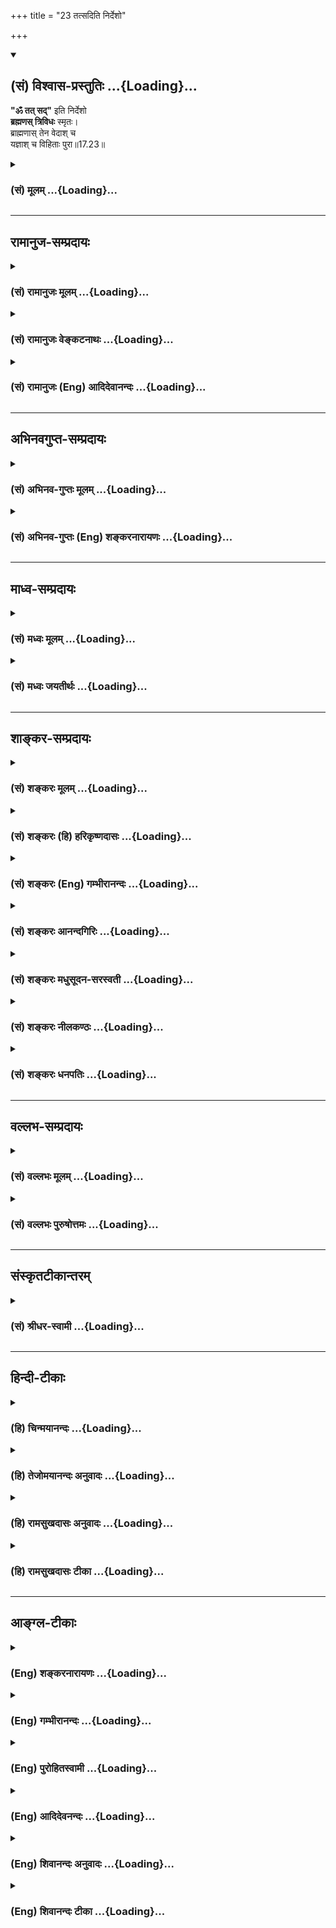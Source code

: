 +++
title = "23 तत्सदिति निर्देशो"

+++
<div class="js_include" newlevelforh1="2" title="(सं) विश्वास-प्रस्तुतिः" unfilled url="/purANam_vaiShNavam/mahAbhAratam/06-bhIShma-parva/03-bhagavad-gItA-parva/saMskRtam/vishvAsa-prastutiH/17_shraddhA-traya-vibhA/23_tatsaditi_nirdesh.md">
<details open><summary><h2>(सं) विश्वास-प्रस्तुतिः ...{Loading}...</h2></summary>

**"ॐ तत् सद्"** इति निर्देशो  
**ब्रह्मणस् त्रिविधः** स्मृतः।  
ब्राह्मणास् तेन वेदाश् च  
यज्ञाश् च विहिताः पुरा॥17.23॥
</details>
</div>
<div class="js_include collapsed" newlevelforh1="3" title="(सं) मूलम्" unfilled url="/purANam_vaiShNavam/mahAbhAratam/06-bhIShma-parva/03-bhagavad-gItA-parva/saMskRtam/mUlam/17_shraddhA-traya-vibhA/23_tatsaditi_nirdesh.md">
<details><summary><h3>(सं) मूलम् ...{Loading}...</h3></summary>

ॐ तत्सदिति निर्देशो ब्रह्मणस्त्रिविधः स्मृतः।  
ब्राह्मणास्तेन वेदाश्च यज्ञाश्च विहिताः पुरा।।17.23।।
</details>
</div>


_________________
## रामानुज-सम्प्रदायः
<div class="js_include collapsed" newlevelforh1="3" title="(सं) रामानुजः मूलम्" unfilled url="/purANam_vaiShNavam/mahAbhAratam/06-bhIShma-parva/03-bhagavad-gItA-parva/saMskRtam/rAmAnujaH/mUlam/17_shraddhA-traya-vibhA/23_tatsaditi_nirdesh.md">
<details><summary><h3>(सं) रामानुजः मूलम् ...{Loading}...</h3></summary>

।।17.23।। **तत् सत् इति त्रिविधः** अयं **निर्देशः** शब्दः **ब्रह्मणः
स्मृतः;** ब्रह्मणः अन्वयी भवति। ब्रह्म च वेदः वेदशब्देन वैदिकं कर्म
उच्यते वैदिकं यज्ञादिकम् यज्ञादिकं कर्म तत् सद् इति शब्दान्वितं भवति। ओम्
इति शब्दस्य अन्वयो वैदिककर्माङ्गत्वेन प्रयोगादौ प्रयुज्यमानतयातत् सत्
इति शब्दयोः अन्वयः पूज्यत्वाय वाचकतया।**तेन** त्रिविधेन शब्देन अन्विता
**ब्राह्मणा** वेदान्वयिनः त्रैवर्णिकाः **वेदाः च यज्ञाः च पुरा विहिताः
पुरा मया** एव निर्मिता इत्यर्थः। त्रयाणाम् तत् सत् इति शब्दानाम्
अन्वयप्रकारो वर्ण्यते। प्रथमम्ओम् इति शब्दस्य अन्वयप्रकारम् आह --

</details>
</div>
<div class="js_include collapsed" newlevelforh1="3" title="(सं) रामानुजः वेङ्कटनाथः" unfilled url="/purANam_vaiShNavam/mahAbhAratam/06-bhIShma-parva/03-bhagavad-gItA-parva/saMskRtam/rAmAnujaH/venkaTanAthaH/17_shraddhA-traya-vibhA/23_tatsaditi_nirdesh.md">
<details><summary><h3>(सं) रामानुजः वेङ्कटनाथः ...{Loading}...</h3></summary>

  
  
।।17.23।। उक्तत्रैविध्यवदुपर्यपि त्रैविध्यान्तरोक्तिरिति शङ्काव्युदासाय
उक्तसमस्तलक्षणपरतयोत्तरमवतारयति -- एवमित्यादिना।
त्रैविध्यविधिरनपेक्षितः; लक्ष्येषूद्दिष्टेषु लक्षणविधिस्त्वपेक्षित
इत्यभिप्रायेणब्रह्मणः स्मृतः इत्यन्वयो दर्शितः। वक्ष्यमाणप्रकारेण
त्रिष्वति निर्देशेषु कर्मत्वेनान्वयायोगात् -- ब्रह्मणोऽन्वयी भवतीति
सम्बन्धसामान्यार्थतोक्तिः। ननुओं तत्सत् इति वैदिकस्य
यज्ञादेर्लक्षणमुच्यत इत्युक्तमयुक्तं; ब्रह्मशब्दस्य
तद्वाचकत्वाभावान्मुख्यार्थबाधाभावाच्च। त्रयाणां च
साक्षात्परब्रह्मनामत्वं श्रुतिसिद्धं तत्ते पदं सङ्ग्रहेण ब्रवीमि
ओमित्येतत् \[कठो.1।2।15\] इति वा एतस्य महतो भूतस्य नाम भवति; योऽस्यैतदेव
नाम वेद ब्रह्म भवतीति सन्मूलाः सोम्येमाः सर्वाः प्रजाः सदायतनाः
सत्प्रतिष्ठाः \[छां.उ.6।8।6\] इत्यादिषु। अतः
शास्त्रप्रधानप्रतिपाद्यपरब्रह्मनिर्देशप्रकारोऽयमुपासकसंव्यवहारार्थमुपदिश्यत
इति युक्तम्। द्विगुणमपि हि कर्म,ब्रह्मणोऽभिधानत्रयप्रयोगेण सगुणं
सम्पादितं भवति। कर्मणि कर्मान्तरेण लौकिकवाचा निद्राप्रमादादिभिश्च
व्यवाये सन्तः सर्वत्रओं तत्सत् इत्युदाहरेयुः। अतएव चाध्यायाद्यन्तेषु
सर्वेष्वयमेव त्रिविधो निर्देशः पठ्यत इति शङ्कायां -- कर्मणि
ब्रह्मशब्दमवतारयितुं तत्प्रतिपादके प्रयोगस्तावत्सिद्ध
इत्यभिप्रायेणाऽऽहब्रह्म च वेद इति। वेदाभिधानस्य
पूर्वापरवशात्तदर्थपरतामभिप्रेत्याऽहवेदशब्देनेति। वेदनिरूढप्रयोगेण
शब्देनेत्यर्थः। ब्रह्मशब्देन इति केषाञ्चित्पाठः।  
  
अयमभिप्रायः -- यद्यपिओं तत्सत् इति शब्दानां साक्षात्परब्रह्मनामत्वं
प्रसिद्धं; तथाप्यत्र तद्विवक्षा न युक्ता अध्याये तत्प्रश्नाद्यभावात्;
अनन्तरं चब्राह्मणास्तेन इत्यादिनाऽनन्वयप्रसङ्गाच्च अतो वेदेनोपलक्षणेन
वैदिकस्यैवायं त्रिधा निर्देशः -- इति। एतदेव विवृणोति -- वैदिकमिति।
त्रयाणामन्वयप्रकारेऽवान्तरभेदं वक्ष्यमाणमुपक्षिपतिओमिति।
करणाद्यर्थासम्भवादुपलक्षणतृतीयार्थमाह -- तेन त्रिविधेन शब्देनान्विता
इति। ब्राह्मणशब्दोऽत्र ब्रह्मशब्दविवक्षितवेदान्वयात्
त्रैवर्णिकविषयः। ब्रह्मवादिनाम्  
  

</details>
</div>
<div class="js_include collapsed" newlevelforh1="3" title="(सं) रामानुजः (Eng) आदिदेवानन्दः" unfilled url="/purANam_vaiShNavam/mahAbhAratam/06-bhIShma-parva/03-bhagavad-gItA-parva/saMskRtam/rAmAnujaH/english/AdidevAnandaH/17_shraddhA-traya-vibhA/23_tatsaditi_nirdesh.md">
<details><summary><h3>(सं) रामानुजः (Eng) आदिदेवानन्दः ...{Loading}...</h3></summary>

17.23 Here Brahman means the Veda. It is the secondary meaning of the expression, especially of the ritualistic portion of the Veda. The three-fold expression Om Tat Sat is connected with the Brahman or the Veda. Sacrifices and similar rituals are prescribed in the Vedas. These expressions Om Tat Sat are used in these Vedic rites. The connection of Om is that it should be invariably used at the commencement of the recitation of Vedic hymns. The syllable Tat and Sat indicate that these rituals are worthy of honour. The Brahmanas are those who are to preserve Vedic study as also the Vedas and the sacrificial rites ordained in them. All these were created by Me in the past. Sri Krsna elaborates in the next verses the nature of the connection of these syllables with the Vedic rituals, beginning first with Om.

</details>
</div>


_________________
## अभिनवगुप्त-सम्प्रदायः
<div class="js_include collapsed" newlevelforh1="3" title="(सं) अभिनव-गुप्तः मूलम्" unfilled url="/purANam_vaiShNavam/mahAbhAratam/06-bhIShma-parva/03-bhagavad-gItA-parva/saMskRtam/abhinava-guptaH/mUlam/17_shraddhA-traya-vibhA/23_tatsaditi_nirdesh.md">
<details><summary><h3>(सं) अभिनव-गुप्तः मूलम् ...{Loading}...</h3></summary>

।।17.23 -- 17.27।। इदानीं ये गुणत्रितयसंकटोत्तीर्णधियः ते क्रियां
कथमाचरन्ति इति तादृक़्प्रकार उच्यते -- ओमित्यादि अभिधीयते इत्यन्तम्। ओं
तत् सत् इत्येभिस्त्रिभिः शब्दैर्ब्रह्मणो निर्देशः; संमुखीकरणम्। तत्र ओम्
इत्यनेन शास्त्रार्थोऽयमादेहसंबन्धमूरीकार्य इति सूच्यते। तत् इति
सर्वनामपदेन सामान्यमात्राभिधायिना विशेषपरामर्शमात्रासमर्थेन फलानभिसंधानं
ब्रह्मण्युच्यते अभिसंधानस्य विशेषपरिग्रहमन्तरेण अभावात्
सकलविशेषानुग्राहित्वेऽपि सकलफलसंधाने सर्वकर्तृतायामपि
विशिष्टफलायोगात्। सत् इत्यमुया श्रुत्या प्रशंसा अभिधीयते। क्रियमाणमपि इदं
यज्ञादिकं दुष्टम् इति बुद्ध्या क्रियमाणं तामसतामेति। विशिष्टफलाभिसंधानेन
च क्रियमाणं न च सत्; बन्धाधायकमेवेति। तस्मात् कर्तव्यमिदम् इति मन्वानाः
\[ फलविशेषमनभिसंदधानाः \] यज्ञादि कुर्वाणा अपि न बध्यन्ते।
अनेनैवाभिप्रायेण आदिपर्वण्युक्तम् -- तपो न कल्कोऽध्ययनं न कल्कः  
  
स्वाभाविको वेदविधिर्न कल्कः।  
  
प्रसह्य वित्ताहरणं न कल्क  
  
स्तान्येव भावोपहतानि कल्कः।।  
  
+++(M; Adi; Ch; 1; verse 210 )+++ इति। कल्कः; बन्धकः। स्वाभाविक इति --
ब्राह्मणेन निष्कारणं षडङ्गं +++(omits षडङ्गम् )+++ वेदादि अध्येतव्यम् इति।
प्रसह्य; शास्त्रलोकप्रसिद्धोचितया चेष्टया। भावेन; सत्त्वादिगुणत्रययोगिना
चित्तेन उपहतान्येतान्येव,+++(;N;K उपहतान्येव )+++ बन्धकानि; नान्यथा इति
तात्पर्यम्। अतो यज्ञादि यावच्छरीरभावितया कार्यमेव। तदर्थे \[ च \] हितं (
N;K विहितम् ) कर्म अर्जनादि। यदि वा ओम् इत्यनेन समुपशान्तसमस्तप्रपञ्चम्
तत् इत्यनेनोद्भिद्यमानविश्वतरङ्गपरामर्शमात्रात्मकेच्छास्वातन्त्र्य --
स्वभावम् सत् इत्यनेन इच्छास्वातन्त्र्यभरविजृम्भमाणभेदकम्; पूर्णत्वेऽपि
तावच्चित्रस्वभावतया भवनमिति प्रतिपाद्यते। तथाचोक्तम्,सद्भावे साधुभावे च
इति। तेन परमं प्रशान्तं +++(S परमप्रशान्तरूपं )+++ रूपं पुरस्कृत्य
दित्सायियक्षातितप्सात्मकेच्छातरङ्गसंगतं च मध्येकृत्य
दानयज्ञतपःक्रियाकारककलापपरिपूर्णं यच्चरमं वपुः इदमुल्लसितम्; एतत् खलु
समं त्रितयमनर्गलस्य स्वाभाविकं रूपम् इति कस्य किं कथं कुतः क्व +++(N omits
क्व )+++ केन फलं स्यादिति।

</details>
</div>
<div class="js_include collapsed" newlevelforh1="3" title="(सं) अभिनव-गुप्तः (Eng) शङ्करनारायणः" unfilled url="/purANam_vaiShNavam/mahAbhAratam/06-bhIShma-parva/03-bhagavad-gItA-parva/saMskRtam/abhinava-guptaH/english/shankaranArAyaNaH/17_shraddhA-traya-vibhA/23_tatsaditi_nirdesh.md">
<details><summary><h3>(सं) अभिनव-गुप्तः (Eng) शङ्करनारायणः ...{Loading}...</h3></summary>

17.23 See Comment under 17.27

</details>
</div>


_________________
## माध्व-सम्प्रदायः
<div class="js_include collapsed" newlevelforh1="3" title="(सं) मध्वः मूलम्" unfilled url="/purANam_vaiShNavam/mahAbhAratam/06-bhIShma-parva/03-bhagavad-gItA-parva/saMskRtam/madhvaH/mUlam/17_shraddhA-traya-vibhA/23_tatsaditi_nirdesh.md">
<details><summary><h3>(सं) मध्वः मूलम् ...{Loading}...</h3></summary>

।।17.23।। पुनश्च कर्मादीतिकर्तव्यताविधानार्थमर्थवादमाह -- तत्सदित्यादिना।
परस्य ब्रह्मणो ह्येतानि नामानि। ओतं जगद्यत्र स्वयं च पूर्णो
वेदोक्तरूपोऽनुपचारतश्च। सर्वैः शुभैश्चाभियुतो न चान्यैः तत्सदित्येनमतो
वदन्ति इति हि ऋग्वेदखिलेषु। द्वितीयपादस्तच्छब्दार्थः। सदेव सोम्येदमग्र
आसीत् \[छां.उ.6।2।1\] इति च। मिति ब्रह्म \[तैति.1।8।1ना.प.8।2\] इति च।
तेन ब्रह्मणा आत्मपूजार्थं वेदविधिर्व्यञ्जनम्। मा तूक्ता पुरस्तात्।

</details>
</div>
<div class="js_include collapsed" newlevelforh1="3" title="(सं) मध्वः जयतीर्थः" unfilled url="/purANam_vaiShNavam/mahAbhAratam/06-bhIShma-parva/03-bhagavad-gItA-parva/saMskRtam/madhvaH/jayatIrthaH/17_shraddhA-traya-vibhA/23_tatsaditi_nirdesh.md">
<details><summary><h3>(सं) मध्वः जयतीर्थः ...{Loading}...</h3></summary>

।।17.23।। ओमित्यादिकं तु प्रकृतासङ्गतं कथमुच्यते इत्यत आह --
**पुनश्चे**ति। कर्मेति यज्ञ उच्यते; आदिपदेन तपोदाने। इतिकर्तव्यता
इत्थम्भावः। विधानार्थं प्रतिपादनार्थम्।
अफलाकाङ्क्षिभिरित्यादिनोक्तत्वात्पुनश्चेत्युक्तम्। यज्ञतपोदानानां
सात्त्विकत्वादिहेतवोऽसाधारणा धर्माः प्रागुक्ताः; साधारणांस्तु वक्तुं
पुराकल्पादिरूपमर्थवादमाहेत्यर्थः। ब्रह्मशब्दस्य हिरण्यगर्भाद्यर्थतां
निर्देशशब्दस्य च भावार्थतां वारयितुं व्याख्याति -- **परस्ये**ति।
निर्दिश्यतेऽनेनेति निर्देशो नाम। कुत एतत् इत्यतो हीत्युक्तम्।
भावार्थत्वेओम् तत्सत् इत्येतैः
सामानाधिकरण्यानुपपत्तेर्नामार्थत्वमेवाङ्गीकार्यम्। ओमादिकं च
परब्रह्मनामत्वेन प्रसिद्धमित्यर्थः। तामेव प्रसिद्धिं दर्शयति --
**ओतमि**ति। ओतं प्रविष्टम्। आश्रितं यत्र परमेश्वरे यः स्वयं च जगत्योतः
प्रविष्टः पूर्णः अनुपचारतो मुख्यया वृत्त्या। अत्र ओतं जगद्यत्र इत्यादिना
ओंशब्दस्य निमित्तद्वयेन भगवति वृत्तिर्दर्शिता। अवतेष्टिलोपश्च \[वार्ति.
\] इति वचनात्। सर्वैरित्यनेन सच्छब्दस्य। साधुभावे च \[17।26\] इति
वक्ष्यमाणत्वात्। तच्छब्दस्य तु न केनापि। अतःओं तत्सत्
इत्येतमित्ययुक्तमित्यत आह -- **द्वितीये**ति। वेदोक्तेति
द्वितीयपादस्तच्छब्दार्थव्याख्यानपरः। तदिति हि नित्यपरोक्षत्वमुच्यते। न
चेश्वरस्वरूपमनुमातुं शक्यम् अतो वेदैकवेद्यत्वात्तत् इत्युच्यत इति भावः।
सदोंशब्दयोः परब्रह्मनामत्वे श्रुत्यन्तरं चाऽऽह -- **सदेवे**ति। तेनेति
निर्देशपरामर्श इति कश्चित्; तदसदिति भावेनाऽऽह -- **तेने**ति। कुत एतत्
निर्देशस्य ब्राह्मणादिविधानायोगात्। निर्देशस्तुत्यर्थमिदमुच्यत इति चेत्;
न भूतोक्तिसम्भवेन तदयोगात्। ब्रह्मणोऽपि ब्राह्मणादिविधानानुपपत्तिः।
प्रयोजनाभावादित्यत आह -- **आत्मे**ति। आत्मपूजया प्राणिनां सुखार्थं
ब्राह्मणादयो विहिता इति सम्बन्धः। ब्राह्मणादिवद्वेदानामपि विधानं
निर्माणमेवेति प्रतीतिनिरासार्थमाह -- **वेदे**ति। व्यञ्जनमेव विधानं; न
निर्माणमित्यर्थः। सकृच्छ्रुतस्य विहितशब्दस्य द्विधाऽर्थकल्पनं कुतः इति
चेत्; वेदापौरुषेयत्वस्य प्रमितत्वात्। किं तत्प्रमाणं इत्यत आह -- **मा
त्वि**ति। परमेश्वरस्य वेदव्यञ्जनं नाध्यापकवत्। किन्तु
स्वातन्त्र्यमप्यस्तीति ज्ञापयितुं विधिग्रहणं कृतम्। वेदो हि
विध्यात्माऽस्ति विधिः प्रेरणं; नियोग इति चानर्थान्तरम्। न च
नियोक्तारमन्तरेण नियोगः सम्भवति। न च शब्दादीनां नियोक्तृत्वं सम्भवति;
लोकविरोधात्। न चोच्चारक एव नियोक्ता मामुपासीतेत्यादावव्यवस्थापातात्।
तस्मात्स्वतन्त्रेण वक्त्रा भाव्यम्। न चैवं पौरुषेयत्वापत्तिः;
अनादिसिद्धेनैव शब्दार्थसम्बन्धेन तस्य नियोक्तृत्वाभ्युपगमादिति।

</details>
</div>


_________________
## शाङ्कर-सम्प्रदायः
<div class="js_include collapsed" newlevelforh1="3" title="(सं) शङ्करः मूलम्" unfilled url="/purANam_vaiShNavam/mahAbhAratam/06-bhIShma-parva/03-bhagavad-gItA-parva/saMskRtam/shankaraH/mUlam/17_shraddhA-traya-vibhA/23_tatsaditi_nirdesh.md">
<details><summary><h3>(सं) शङ्करः मूलम् ...{Loading}...</h3></summary>

।।17.23।। --, **तत् सत् इति** एवं **निर्देशः;** निर्दिश्यते अनेनेति
निर्देशः; **त्रिविधो** नामनिर्देशः **ब्रह्मणः स्मृतः** चिन्तितः
वेदान्तेषु ब्रह्मविद्भिः। **ब्राह्मणाः तेन** निर्देशेन त्रिविधेन
**वेदा**श्च **यज्ञाश्च विहिताः** निर्मिताः **पुरा** पूर्वम् इति
निर्देशस्तुत्यर्थम् उच्यते।।

</details>
</div>
<div class="js_include collapsed" newlevelforh1="3" title="(सं) शङ्करः (हि) हरिकृष्णदासः" unfilled url="/purANam_vaiShNavam/mahAbhAratam/06-bhIShma-parva/03-bhagavad-gItA-parva/saMskRtam/shankaraH/hindI/harikRShNadAsaH/17_shraddhA-traya-vibhA/23_tatsaditi_nirdesh.md">
<details><summary><h3>(सं) शङ्करः (हि) हरिकृष्णदासः ...{Loading}...</h3></summary>

।।17.23।। यज्ञ; दान और तप आदिको सद्गुणसम्पन्न बनानेके लिये यह उपदेश दिया
जाता है --, ओम् तत् सत् -- यह तीन प्रकारका ब्रह्मका निर्देश है। जिससे
कोई वस्तु बतलायी जाय उसका नाम निर्देश है; अतः यह ब्रह्मका तीन प्रकारका
नाम है; ऐसा वेदान्तमें ब्रह्मज्ञानियोंद्वारा माना गया है। पूर्वकालमें इस
तीन प्रकारके नामसे ही ब्राह्मण; वेद और यज्ञये सब रचे गये हैं। यह
ब्रह्मके नामकी स्तुति करनेके लिये कहा जाता है।

</details>
</div>
<div class="js_include collapsed" newlevelforh1="3" title="(सं) शङ्करः (Eng) गम्भीरानन्दः" unfilled url="/purANam_vaiShNavam/mahAbhAratam/06-bhIShma-parva/03-bhagavad-gItA-parva/saMskRtam/shankaraH/english/gambhIrAnandaH/17_shraddhA-traya-vibhA/23_tatsaditi_nirdesh.md">
<details><summary><h3>(सं) शङ्करः (Eng) गम्भीरानन्दः ...{Loading}...</h3></summary>

17.23 Om, tat, sat-iti, this; is smrtah, considered, regarded, in the
Vedanta, by the knowers of Brahman; to be the trividhah, threefold;
nirdesah, designation, mention by name-nirdesa is that by which a thing
is specified; brahmanah, of Brahman. The Brahmanas and the Vedas and the
sacrifices were vihitah, ordainded, \[When some defect arises in
sacrifice etc., then this is corrected by uttering one of these
words-Om, tat, sat.\] created; tena, by that threefold designation;
pura, in the days of yore \[In the beginning of creation by
Prajapati.\]-this is said by way of eulogizing the designation.

</details>
</div>
<div class="js_include collapsed" newlevelforh1="3" title="(सं) शङ्करः आनन्दगिरिः" unfilled url="/purANam_vaiShNavam/mahAbhAratam/06-bhIShma-parva/03-bhagavad-gItA-parva/saMskRtam/shankaraH/AnandagiriH/17_shraddhA-traya-vibhA/23_tatsaditi_nirdesh.md">
<details><summary><h3>(सं) शङ्करः आनन्दगिरिः ...{Loading}...</h3></summary>

।।17.23।। विहितानां कर्मणां प्रमादयुक्ते वैगुण्ये कथं परिहारः
स्यादित्याशङ्क्याह -- **यज्ञेति।**मिति ब्रह्म इत्यादिश्रुतेः ओमिति
तावद्ब्रह्मणो नामनिर्देशः;तत्त्वमसि इति श्रुतेःतदित्यपि ब्रह्मणो
नामनिर्देशः;सदेव सोम्येदम् इति श्रुतेः सदित्यपि तस्य नामेति मत्वाह --
**ओमिति।** कथं निर्देशेन तेषां विधानमित्याशङ्क्याह -- **निर्दिश्यत
इति।** यज्ञादीनां वैगुण्यप्रतीतिकाले यथोक्तनाम्नामन्यतमोच्चारणादवैगुण्यं
सिध्यतीति भावः। कर्मसाद्गुण्यकारणं त्रिविधं नाम स्तौति -- **ब्राह्मणा
इति।** पूर्वं सर्गादौ निर्माणं च प्रजापतिकर्तृकम्।

</details>
</div>
<div class="js_include collapsed" newlevelforh1="3" title="(सं) शङ्करः मधुसूदन-सरस्वती" unfilled url="/purANam_vaiShNavam/mahAbhAratam/06-bhIShma-parva/03-bhagavad-gItA-parva/saMskRtam/shankaraH/madhusUdana-sarasvatI/17_shraddhA-traya-vibhA/23_tatsaditi_nirdesh.md">
<details><summary><h3>(सं) शङ्करः मधुसूदन-सरस्वती ...{Loading}...</h3></summary>

।।17.23।। तदेवमाहारयज्ञतपोदानानां त्रैविध्यकथनेन सात्त्विकानि
तान्यादेयानि राजसतामसानि तु परिहर्तव्यानीत्युक्तं तत्राहारस्य
दृष्टार्थत्वेन नास्त्यङ्गवैगुण्येन पुण्येन फलाभावशङ्का यज्ञतपोदानानां
त्वदृष्टार्थानामङ्गवैगुण्यादपूर्वानुत्पत्तौ फलाभावः स्यादिति
सात्त्विकानामपि तेषामानर्थक्यं प्रमादबहुलत्वादनुष्ठातॄणां
अतस्तद्वैगुण्यपरिहाराय तत्सदिति भगवन्नामोच्चारणरूपं सामान्यप्रायश्चित्तं
परमकारुणिकतयोपदिशति भगवान् -- मिति। तत्सदित्येवंरूपो ब्रह्मणः परमात्मनो
निर्देशो निर्दिश्यतेऽनेनेति निर्देशः प्रतिपादकः शब्दः नामेति यावत्।
त्रिविधस्तिस्रो विधा अवयवा यस्य स त्रिविधः स्मृतो वेदान्तविद्भिः।
एकवचनावयवमेकं नाम प्रणववत्। यस्मात्पूर्वैर्महर्षिभिरयं ब्रह्मणो निर्देशः
स्मृतस्तस्मादिदानींतनैरपि स्मर्तव्य इति विधिरत्र कल्प्यतेवषट्कर्तुः
प्रथमभक्षः इत्यादिष्विव। वचनानित्वपूर्वत्वादिति
न्यायाद्यज्ञदानतपःक्रियासंयोगाच्चास्य तदवैगुण्यमेव फलं नष्टाश्वदग्धरथवत्
परस्पराकाङ्क्षया कल्प्यते। प्रमादात्कुर्वतां कर्म प्रच्यवेताध्वरेषु यत्।
स्मरणादेव तद्विष्णोः संपूर्णं स्यादिति श्रुतिः इति स्मृतेस्तथैव
शिष्टाचाराच्च ब्रह्मणो निर्देशः स्तूयते कर्मवैगुण्यपरिहारसामर्थ्यकथनाय।
ब्राह्मणा इति त्रैवर्णिकोपलक्षणं। ब्राह्मणाद्याः कर्तारो वेदाः करणानि
यज्ञाः कर्माणि तेन ब्रह्मणो निर्देशेन करणभूतेन पुरा विहिताः प्रजापतिना
तस्माद्यज्ञादिसृष्टिहेतुत्वेन तद्वैगुण्यपरिहारसमर्थो महाप्रभावोयं
निर्देश इत्यर्थः।

</details>
</div>
<div class="js_include collapsed" newlevelforh1="3" title="(सं) शङ्करः नीलकण्ठः" unfilled url="/purANam_vaiShNavam/mahAbhAratam/06-bhIShma-parva/03-bhagavad-gItA-parva/saMskRtam/shankaraH/nIlakaNThaH/17_shraddhA-traya-vibhA/23_tatsaditi_nirdesh.md">
<details><summary><h3>(सं) शङ्करः नीलकण्ठः ...{Loading}...</h3></summary>

।।17.23।। अदृष्टार्थानां यज्ञदानतपःप्रभृतीनां वैकल्यशङ्कायां
साद्गुण्यसिद्ध्यर्थं प्रायश्चित्तमुपदिश्यते -- **तत्सदिति।** ओमिति तदिति
सदिति च त्रिविधस्त्रिप्रकारोऽयं ब्रह्मणो निर्देशो नाम्नां पाठः। यथा
सहस्रनाम्नां पाठे सहस्रं नामानि एवमस्मिन्नपि नामपाठे त्रीण्येव
नामानीत्यर्थः। ओमिति ब्रह्म इति तैत्तिरीयके;तदिति वा एतस्य महतो भूतस्य
नाम भवति इत्यैतरेयके;सदेव सोम्येदमग्र आसीत् इति छान्दोग्ये च एतेषां
शब्दानां ब्रह्मनामत्वप्रसिद्धेः। तेन नामत्रयेण ब्राह्मणादयो विहिताः।
पुरा सर्गादौ ब्राह्मणाः एतन्नामत्रयोच्चारणसामर्थ्येनैव विधात्रा
विप्रादयो विहिताः। प्रकाशिता इत्यर्थः।

</details>
</div>
<div class="js_include collapsed" newlevelforh1="3" title="(सं) शङ्करः धनपतिः" unfilled url="/purANam_vaiShNavam/mahAbhAratam/06-bhIShma-parva/03-bhagavad-gItA-parva/saMskRtam/shankaraH/dhanapatiH/17_shraddhA-traya-vibhA/23_tatsaditi_nirdesh.md">
<details><summary><h3>(सं) शङ्करः धनपतिः ...{Loading}...</h3></summary>

।।17.23।। एवं आहारादीनां वैगुण्ये कथं परिहारः स्यादित्याकाङ्क्षायां तेषां
साद्गुण्यकरणाय करुणानिधिर्मगवान्प्रायाश्चित्तमुपदिशति। ऊँतत्सदिति एष
निर्देषः निर्दिश्यतेऽनेनेति निर्देशो ब्रह्मणस्त्रिविधो नामनिर्देशः
ऊँमिति ब्रह्म; तत्त्वमसि; सदेव सोम्येत्यादिवेदान्तेषु ब्रह्मविद्धिः
स्मृतश्चिन्तितः यज्ञादिसाद्गुण्यसिद्य्धर्थ अवश्यमिदं
प्रायश्चित्तमनुष्ठेयमिति बोधनाय निर्देशं स्तौति। ब्राह्मणाः कर्तारो
द्विजाः वेदाः करणानि यज्ञाः कर्माणि पुरा पूर्वं प्रजापतिना तेन निर्देशन
विहता निर्मिताः। तथाच कर्त्रादीनां त्रयाणमपि कारणभूतात्वादस्य
वैगुण्यनिवारकत्वं युक्तमेवेति भावः।

</details>
</div>


_________________
## वल्लभ-सम्प्रदायः
<div class="js_include collapsed" newlevelforh1="3" title="(सं) वल्लभः मूलम्" unfilled url="/purANam_vaiShNavam/mahAbhAratam/06-bhIShma-parva/03-bhagavad-gItA-parva/saMskRtam/vallabhaH/mUlam/17_shraddhA-traya-vibhA/23_tatsaditi_nirdesh.md">
<details><summary><h3>(सं) वल्लभः मूलम् ...{Loading}...</h3></summary>

।।17.23।। एवं श्रुतिसिद्धानां यागतपोदानानां सत्त्वादिगुणभेदेन भेद उक्तः
इदानीं तस्य श्रौतस्यैव यज्ञादेर्देशकालादिसम्पत्त्यभावेऽपि
तत्सम्पत्तिप्रकारमाह -- तत्सदिति। ब्रह्मणः वेदस्य पुरुषोत्तमस्य च
त्रिविधो नाम व्यपदेशः स्मृतो ब्रह्मवादिभिः भक्तैश्च। ओमित्येकाक्षरं
ब्रह्म \[18।13\] इत्यादिभिरोमिति संज्ञा ब्रह्मणः। तदिति संज्ञा यतो वाचो
निवर्तन्ते \[तै.उ.2।4\]आनन्दमात्रमिति यत् इत्यारभ्यततो न ज्ञायते तत्
इत्यन्तादिवाक्यैः। सदिति च नाम ब्रह्मणःसद्ब्रह्मास्ति ब्रह्म इति च
वेदवादिभिरित्येत्ति्रविधं सर्वत्र यज्ञादौ विनियुक्तं
सर्वदेशकालादिसम्पत्तिसाधकमिति ज्ञापनाय पूर्ववृत्तमाह --
ब्राह्मणास्तेनेति स्पष्टम्। अन्ये तु यज्ञादेः प्रणवयोगेन
तत्सच्छब्दनिर्देश्यतया च लक्षणमाहुः इति। तत्सत् इति त्रिविधोऽयं निर्देशो
ब्रह्मणः परस्य शाब्दस्य चान्वयी स्मृतः ब्रह्मशब्देन ब्रह्मात्मकं
सर्वमक्षरादिकमक्षरपदवाक्यादिकमत्रोच्यते। तत्तत्सत् इतिशब्दान्वितं भवति
तत्र प्रयोगादावाद्यःप्रणवश्छन्दसामिव इति सम्मत्या प्रणवस्यान्वयः
श्रौतनामसु विधितः प्रयुज्यमानतयातत्सत् इतिशब्दयोश्च तत्रान्वयः
पूर्णभावप्रयोजकशक्त्या भवतीत्यर्थः। तेनतत्सत् इतिनिर्देशेन ब्रह्मणा वा
ब्राह्मणा वेदास्त्रिकाण्डा यज्ञाश्च एकैकेन वा विहिताः विशेषेण हिता वा
मया पुरा सर्गादावित्यर्थः। अत्र इत्युच्चारकतया ब्राह्मणाःतत् इति
ब्रह्मपरतया वेदाःसत् इति तदर्थीयकर्मतया यज्ञाः कृता इति विवेचनीयमिति
केचिदाहुः। वयं तु उच्चारकतया ब्राह्मणाः उच्चार्यतया वेदाः कार्यतया यज्ञा
विहिताः पुरा वेदाधिकृतानामित्येव ब्रूमः।

</details>
</div>
<div class="js_include collapsed" newlevelforh1="3" title="(सं) वल्लभः पुरुषोत्तमः" unfilled url="/purANam_vaiShNavam/mahAbhAratam/06-bhIShma-parva/03-bhagavad-gItA-parva/saMskRtam/vallabhaH/puruShottamaH/17_shraddhA-traya-vibhA/23_tatsaditi_nirdesh.md">
<details><summary><h3>(सं) वल्लभः पुरुषोत्तमः ...{Loading}...</h3></summary>

  
  
।।17.23।। ननु देशकालाद्यभावकृतानां यज्ञानां यदि तामसत्वं तदा
निर्गुणेष्वपि समः समाधिः इत्याशङ्क्य तेषां देशकालादिसम्पत्त्यभावेऽपि
तत्सम्पत्तिर्भवतीत्याशयेनाऽऽह -- ओं तत्सदिति। ओं तत्सत् इत्येवरूपो
ब्रह्मणः पुरुषोत्तमस्य त्रिविधो निर्द्देशो नामव्यपदेशः स्मृतो भक्तैः
तत्रओमित्येकाक्षरं ब्रह्म \[8।13\] इत्यादिभिःम् इति ब्रह्मणः संज्ञा
नामेति। यतो वाचो निवर्तन्ते \[तै.उ.2।42।9\] आनन्दमात्रमितियत्
इत्यारभ्य,ततो न ज्ञायते तु तत् इत्यन्तादिवाक्येभ्यस्तदित्यपि ब्रह्मण एव
नाम। मूलसत्तावाचकत्वेन सच्छब्दोऽपि ब्रह्मवाचक एव। एतत्ति्रविधमपि
ब्रह्मणो नाम। स्वरूपज्ञानपूर्वकं सर्वत्र यज्ञादिक्रियासु आदौ विनियुक्तं
सर्वदेशादिसम्पत्तिसाधकमिति ज्ञापनाय पूर्वसिद्धं तथात्वमाह -- ब्राह्मणा
इति। येन त्रिविधनिर्देशेन ब्राह्मणा ब्रह्मज्ञा ब्रह्मप्रापका वा वेदाः
ब्रह्मस्वरूपास्तज्ज्ञा वा चकारेण सशब्दार्थाः। यज्ञाः यजनात्मकाः; चकारेण
साधिदैवाः। पुरा सृष्ट्यादौ विहिता विधात्रा निर्मिताः; अतः
पूर्वमेतदुदाहरणात्सर्वं सम्पद्यत इति भावः। अथवा तेन ब्रह्मणोऽयं त्रिविधो
निर्देशस्तेन ब्रह्मणा पूर्वमेते निर्मिताः स्वार्थं; ततस्तत्स्वरूपं
ज्ञानपूर्वकनामत्रयोदाहरणसंसूचनात्मकेन निर्गुणानां सर्वं सम्पत्स्यत इति
भावः।  
  

</details>
</div>


_________________
## संस्कृतटीकान्तरम्
<div class="js_include collapsed" newlevelforh1="3" title="(सं) श्रीधर-स्वामी" unfilled url="/purANam_vaiShNavam/mahAbhAratam/06-bhIShma-parva/03-bhagavad-gItA-parva/saMskRtam/shrIdhara-svAmI/17_shraddhA-traya-vibhA/23_tatsaditi_nirdesh.md">
<details><summary><h3>(सं) श्रीधर-स्वामी ...{Loading}...</h3></summary>

।।17.23।। ननु चैवं विचार्यमाणे सर्वमपि यज्ञतपोदानादि राजसतामसप्रायमेवेति
व्यर्थो यज्ञादिप्रयास इत्याशङ्क्य तथाविधस्यापि सात्त्विकत्वापादनप्रकारं
दर्शयितुमाह **--** **ओमिति।** ऊँतत्सदित्येवं त्रिविधो ब्रह्मणाः
परमात्मनो निर्देशो नाम व्यपदेशः स्मृतः शिष्टैः। तत्र तावत्ओमिति
त्रिवृद्ब्रह्म इत्यादिश्रुतिप्रसिद्धेरोमिति ब्रह्मणो नाम;
जगत्कारणत्वेनातिप्रसिद्धत्वात्; अविदुषां परोक्षत्वाच्च। तच्छब्दोऽपि
ब्रह्मणो नाम। परमार्थसत्त्वसाधुत्वप्रशस्तत्वाभिः सच्छब्दो ब्रह्मणो
नामसदेव सोम्येदमग्र आसीत् इत्यादिश्रुतेः। अयं त्रिविधोऽपि नामनिर्देशो
विगुणमपि सगुणीकर्तुं समर्थ इत्याशयेन स्तौति। तेन त्रिविधेन ब्रह्मणो
निर्देशेन ब्राह्मणाश्च वेदाश्च यज्ञाश्च पूर्वं सृष्ट्यादौ विहिताः
विधात्रा निर्मिताः सगुणीकृता वा। यद्वा यस्यायं त्रिविधो निर्देशस्तेन
परमात्मना ब्राह्मणादयः पवित्रतमाः सृष्टाः। तस्मात्तस्यायं त्रिविधो
निर्देशोऽतिप्रशस्त इत्यर्थः।

</details>
</div>


_________________
## हिन्दी-टीकाः
<div class="js_include collapsed" newlevelforh1="3" title="(हि) चिन्मयानन्दः" unfilled url="/purANam_vaiShNavam/mahAbhAratam/06-bhIShma-parva/03-bhagavad-gItA-parva/hindI/chinmayAnandaH/17_shraddhA-traya-vibhA/23_tatsaditi_nirdesh.md">
<details><summary><h3>(हि) चिन्मयानन्दः ...{Loading}...</h3></summary>

।।17.23।। ; तत् सत् जिस शब्द के द्वारा किसी वस्तु को इंगित किया जाता है
उसे निर्देश कहते हैं। इस प्रकार; तत्सत् ब्रह्म का त्रिविध निर्देश माना
गया है अर्थात् इनमें से प्रत्येक शब्द ब्रह्म का ही संकेतक है। प्राय
कर्मकाण्ड के विधान में कर्म करते समय इस प्रकार के निर्देश के स्मरण और
उच्चारण का उपदेश दिया जाता है; जिसके फलस्वरूप कर्मानुष्ठान में रह गयी
अपूर्णता या दोष की निवृत्ति हो जाती है। प्रत्येक कर्म अपना फल देता है;
परन्तु वह फल केवल कर्म पर ही निर्भर न होकर कर्त्ता के उद्देश्य की
शुद्धता की भी अपेक्षा रखता है। कोई व्यक्ति कितने ही परिश्रमपूर्वक किसी
प्रकार का धार्मिक अनुष्ठान क्यों न करे; यदि उसका उद्देश्य हीनस्तर का है
तो वह अनुष्ठान उस कर्ता को श्रेष्ठ फल प्रदान करने में असमर्थ होता है। हम
सबके कर्म एक समान प्रतीत हो सकते हैं; तथापि एक व्यक्ति को प्राप्त फल
दूसरे से भिन्न होता है। इसका कारण कर्ता के उद्देश्य का गुणधर्म ही हो
सकता है। ईश्वर के स्मरण के द्वारा हम अपने उद्देश्यों की आभा को और अधिक
तेजस्वी बना सकते हैं। अनात्म उपाधियों से तादात्म्य को त्यागने से ही हम
अपने परमात्म स्वरूप में स्थित हो सकते हैं। जिस मात्रा में हमारे कर्म
निस्वार्थ होंगे उसी मात्रा में प्राप्त पुरस्कार भी शुद्ध होगा। अहंकार के
नाश के लिए साधक को अपनी आध्यात्मिक प्रतिष्ठा का बोध होना आवश्यक है। उस
आत्मतत्त्व का प्रतीक है जो अजन्मा; अविनाशी; सर्व उपाधियों के अतीत और
शरीरादि उपाधियों का अधिष्ठान है। तत् शब्द परब्रह्म का सूचक है। उपनिषदों
के प्रसिद्ध महावाक्य तत्त्वमसि में; तत् उस परम सत्य को इंगित करता है; जो
सम्पूर्ण विश्व की उत्पत्ति; स्थिति और लय का स्थान है। अर्थात् जगत्कारण
ब्रह्म तत् शब्द के द्वारा इंगित किया गया है। सत् का अर्थ त्रिकाल अबाधित
सत्ता। यह सत्स्वरूप सर्वत्र व्याप्त है। इस प्रकार; तत्सत् इन तीन शब्दों
के द्वारा विश्वातीत; विश्वकारण और विश्व व्यापक परमात्मा का स्मरण करना ही
उसके साथ तादात्म्य करना है। ईश्वर स्मरण से हमारे कर्म शुद्ध हो जाते हैं।
तत्सत् द्वारा निर्दिष्ट ब्रह्म से ही समस्त वर्ण; धर्म; वेद और यज्ञ
उत्पन्न हुए हैं। अध्यस्त सृष्टि का कारण उसका अधिष्ठान ही होता है। अब;
आगामी श्लोकों में इन तीन शब्दों के प्रयोग के विधान को बताते हैं

</details>
</div>
<div class="js_include collapsed" newlevelforh1="3" title="(हि) तेजोमयानन्दः अनुवादः" unfilled url="/purANam_vaiShNavam/mahAbhAratam/06-bhIShma-parva/03-bhagavad-gItA-parva/hindI/tejomayAnandaH/anuvAdaH/17_shraddhA-traya-vibhA/23_tatsaditi_nirdesh.md">
<details><summary><h3>(हि) तेजोमयानन्दः अनुवादः ...{Loading}...</h3></summary>

।।17.23।। 'ऊँ, तत् सत्' ऐसा यह ब्रह्म का त्रिविध निर्देश (नाम) कहा गया
है; उसी से आदिकाल में (पुरा) ब्राहम्ण, वेद और यज्ञ निर्मित हुए हैं।।

</details>
</div>
<div class="js_include collapsed" newlevelforh1="3" title="(हि) रामसुखदासः अनुवादः" unfilled url="/purANam_vaiShNavam/mahAbhAratam/06-bhIShma-parva/03-bhagavad-gItA-parva/hindI/rAmasukhadAsaH/anuvAdaH/17_shraddhA-traya-vibhA/23_tatsaditi_nirdesh.md">
<details><summary><h3>(हि) रामसुखदासः अनुवादः ...{Loading}...</h3></summary>

।।17.23।। ऊँ, तत् और सत् -- इन तीनों नामोंसे जिस परमात्माका निर्देश किया
गया है, उसी परमात्माने सृष्टिके आदिमें वेदों, ब्राह्मणों और यज्ञोंकी
रचना की है।

</details>
</div>
<div class="js_include collapsed" newlevelforh1="3" title="(हि) रामसुखदासः टीका" unfilled url="/purANam_vaiShNavam/mahAbhAratam/06-bhIShma-parva/03-bhagavad-gItA-parva/hindI/rAmasukhadAsaH/TIkA/17_shraddhA-traya-vibhA/23_tatsaditi_nirdesh.md">
<details><summary><h3>(हि) रामसुखदासः टीका ...{Loading}...</h3></summary>

।।17.23।।***व्याख्या --***  तत्सदिति निर्देशो ब्रह्मणस्त्रिविधः स्मृतः
-- **; तत् और सत्** -- यह तीन प्रकारका परमात्माका निर्देश है अर्थात्
परमात्माके तीन नाम हैं (इन तीनों नामोंकी व्याख्या भगवान्ने आगे के चार
श्लोकोंमें की है)। **ब्राह्मणास्तेन वेदाश्च यज्ञाश्च विहिताः पुरा --**
उस परमात्माने पहले (सृष्टिके आरम्भमें) वेदों; ब्राह्मणों और यज्ञोंको
बनाया। इन तीनोंमें विधि बतानेवाले वेद हैं; अनुष्ठान करनेवाले ब्राह्मण
हैं और क्रिया करनेके लिये यज्ञ हैं। अब इनमें यज्ञ; तप; दान आदिकी
क्रियाओंमें कोई कमी रह जाय; तो क्या करें परमात्माका नाम लें तो उस कमीकी
पूर्ति हो जायगी। जैसे रसोई बनानेवाला जलसे आटा सानता (गूँधता) है; तो कभी
उसमें जल अधिक पड़ जाय; तो वह क्या करता है आटा और मिला लेता है। ऐसे ही
कोई निष्कामभावसे यज्ञ; दान आदि शुभकर्म करे और उनमें कोई कमी --
अङ्गवैगुण्य रह जाय; तो जिस भगवान्से यज्ञ आदि रचे गये हैं; उस भगवान्का
नाम लेनेसे वह अङ्गवैगुण्य ठीक हो जाता है; उसकी पूर्ति हो जाती है।

</details>
</div>


_________________
## आङ्ग्ल-टीकाः
<div class="js_include collapsed" newlevelforh1="3" title="(Eng) शङ्करनारायणः" unfilled url="/purANam_vaiShNavam/mahAbhAratam/06-bhIShma-parva/03-bhagavad-gItA-parva/english/shankaranArAyaNaH/17_shraddhA-traya-vibhA/23_tatsaditi_nirdesh.md">
<details><summary><h3>(Eng) शङ्करनारायणः ...{Loading}...</h3></summary>

17.23. OM TAT SAT : This is held to be the three-fold indication of the Brahman. By means of that, the Vedas, and also the sacrifices had been fashioned formerly by Brahma.

</details>
</div>
<div class="js_include collapsed" newlevelforh1="3" title="(Eng) गम्भीरानन्दः" unfilled url="/purANam_vaiShNavam/mahAbhAratam/06-bhIShma-parva/03-bhagavad-gItA-parva/english/gambhIrAnandaH/17_shraddhA-traya-vibhA/23_tatsaditi_nirdesh.md">
<details><summary><h3>(Eng) गम्भीरानन्दः ...{Loading}...</h3></summary>

17.23 'Om-tat-sat' \['Om, That, Existence': 'Om iti brahma, Om is Brahman' (Tai. 1.8.1); 'Tattvamasi, Thou art That' (Ch. 6.8.7); and
'Sadeva somya idamagra asit, This was Existence alone in the beginning,
O amiable one' (Ch. 6.2.1)-in these texts Brahman is indicated by the words Om, tat, sat.\]-this is considered to be the threefold designation of Brahman. The Brahmanas and Vedas and the sacrifices were ordanined by that in the days of yore.

</details>
</div>
<div class="js_include collapsed" newlevelforh1="3" title="(Eng) पुरोहितस्वामी" unfilled url="/purANam_vaiShNavam/mahAbhAratam/06-bhIShma-parva/03-bhagavad-gItA-parva/english/purohitasvAmI/17_shraddhA-traya-vibhA/23_tatsaditi_nirdesh.md">
<details><summary><h3>(Eng) पुरोहितस्वामी ...{Loading}...</h3></summary>

17.23 Om Tat Sat' is the triple designation of the Eternal Spirit, by which of old the Vedic Scriptures, the ceremonials and the sacrifices were ordained.

</details>
</div>
<div class="js_include collapsed" newlevelforh1="3" title="(Eng) आदिदेवनन्दः" unfilled url="/purANam_vaiShNavam/mahAbhAratam/06-bhIShma-parva/03-bhagavad-gItA-parva/english/AdidevanandaH/17_shraddhA-traya-vibhA/23_tatsaditi_nirdesh.md">
<details><summary><h3>(Eng) आदिदेवनन्दः ...{Loading}...</h3></summary>

17.23 Om, Tat, Sat - thus Brahman is denoted by this threefold expression. Associated with these, Brahmanas, the Vedas and sacrifices were ordained in the past.

</details>
</div>
<div class="js_include collapsed" newlevelforh1="3" title="(Eng) शिवानन्दः अनुवादः" unfilled url="/purANam_vaiShNavam/mahAbhAratam/06-bhIShma-parva/03-bhagavad-gItA-parva/english/shivAnandaH/anuvAdaH/17_shraddhA-traya-vibhA/23_tatsaditi_nirdesh.md">
<details><summary><h3>(Eng) शिवानन्दः अनुवादः ...{Loading}...</h3></summary>

17.23 "Om Tat Sat": This has been declared to be the triple designation of Brahman. By that were created formerly, the Brahmanas, the Vedas and the sacrifices.

</details>
</div>
<div class="js_include collapsed" newlevelforh1="3" title="(Eng) शिवानन्दः टीका" unfilled url="/purANam_vaiShNavam/mahAbhAratam/06-bhIShma-parva/03-bhagavad-gItA-parva/english/shivAnandaH/TIkA/17_shraddhA-traya-vibhA/23_tatsaditi_nirdesh.md">
<details><summary><h3>(Eng) शिवानन्दः टीका ...{Loading}...</h3></summary>

17.23 तत्सत् Om Tat Sat; इति thus; निर्देशः designation; ब्रह्मणः of Brahman; त्रिविधः threefold; स्मृतः has been declared; ब्राह्मणाः
Brahmanas; तेन by that; वेदाः Vedas; च and; यज्ञाः sacrifices; च and;
विहिताः created; पुरा formerly.Commentary Om Tat Sat is the root of the entire universe. Om is the Akshara Brahman. Tat means Thath; the indefinable. Sat means Reality.Para Brahman; that Supreme Being; the abiding place of all that lives and moves; is beyond name and class. The Vedas have ventured to give a name to Him. A new born child has no name but no,receiving one he will answer to it. Men who are troubled by the afflictions of this world run to the Deity for refuge and call Him by the name. When Brahman is invoked through the name that which is hidden is revealed to the aspirant.These three words have a divine power of their own. The vibrations that they produce in one are such as to arouse the latent divinity and also to secure the necessary response from the Cosmic Being Whom they connote.When a sacrificial rite or the like is found defective; it will be rendered perfect by the utterance of the powerful Mantra Om Tat Sat or one of the three designations in the end.
With Om or Om Tat Sat all acts of sacrifice; study of sacred scriptures;
spiritual discipline and meditation are commenced. If the doer of sacrifices remembers either of these Mantras all obstacles that stand in the way of success of the sacrifices are removed.Om Tat Sat has been declared to be the triple designation of Brahman in the Vedanta by the knowers of Brahman. The power of creation that lies in the Creator emanates from this Mantra. When He meditated inwardly on the meaning of this Mantra and repeated the threefold word; He acired the power to create. Then He created the Brahmanas; gave them the Vedas to be their guide and directed them to perform sacrifices and other rites.Puraa Of old At the beginning of creation by the Prajapati.Brahman here means the Veda.

</details>
</div>

